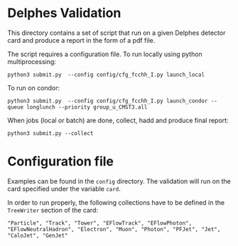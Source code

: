 Delphes Validation
==================

This directory contains a set of script that run on a given Delphes detector card and produce a report in the form of a pdf file.

The script requires a configuration file.
To run locally using python multiprocessing:

```
python3 submit.py  --config config/cfg_fcchh_I.py launch_local
```

To run on condor:

```
python3 submit.py  --config config/cfg_fcchh_I.py launch_condor --queue longlunch --priority group_u_CMST3.all
```

When jobs (local or batch) are done, collect, hadd and produce final report:

```
python3 submit.py --collect
```

Configuration file
==================

Examples can be found in the ```config``` directory. The validation will run on the card specified under the variable ```card```.

In order to run properly, the following collections have to be defined in the ```TreeWriter``` section of the card:
```
"Particle", "Track", "Tower", "EFlowTrack", "EFlowPhoton", "EFlowNeutralHadron", "Electron", "Muon", "Photon", "PFJet", "Jet", "CaloJet", "GenJet"
```
